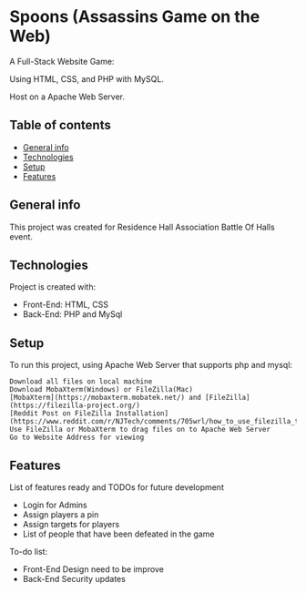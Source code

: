 # Spoons (Assassins Game on the Web)

A Full-Stack Website Game:

Using HTML, CSS, and PHP with MySQL.

Host on a Apache Web Server.

## Table of contents
* [General info](#general-info)
* [Technologies](#technologies)
* [Setup](#setup)
* [Features](#features)

## General info
This project was created for Residence Hall Association Battle Of Halls event.
	
## Technologies
Project is created with:
* Front-End: HTML, CSS
* Back-End: PHP and MySql
	
## Setup
To run this project, using Apache Web Server that supports php and mysql:

```
Download all files on local machine
Download MobaXterm(Windows) or FileZilla(Mac)
[MobaXterm](https://mobaxterm.mobatek.net/) and [FileZilla](https://filezilla-project.org/)
[Reddit Post on FileZilla Installation](https://www.reddit.com/r/NJTech/comments/705wrl/how_to_use_filezilla_to_connect_to_your_afs/)
Use FileZilla or MobaXterm to drag files on to Apache Web Server
Go to Website Address for viewing
```
## Features
List of features ready and TODOs for future development
* Login for Admins
* Assign players a pin
* Assign targets for players
* List of people that have been defeated in the game

To-do list:
* Front-End Design need to be improve
* Back-End Security updates